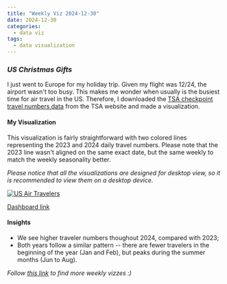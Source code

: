 ```yaml
---
title: "Weekly Viz 2024-12-30"
date: 2024-12-30
categories:
  - data viz
tags:
  - data visualization
---
```


### *US Christmas Gifts*

I just went to Europe for my holiday trip. Given my flight was 12/24, the airport wasn't too busy. This makes me wonder when usually is the busiest time for air travel in the US. Therefore, I downloaded the [TSA checkpoint travel numbers data](https://www.tsa.gov/travel/passenger-volumes) from the TSA website and made a visualization.  

#### My Visualization

This visualization is fairly straightforward with two colored lines representing the 2023 and 2024 daily travel numbers. Please note that the 2023 line wasn't aligned on the same exact date, but the same weekly to match the weekly seasonality better.  

*Please notice that all the visualizations are designed for desktop view, so it is recommended to view them on a desktop device.*  

<div class='tableauPlaceholder' id='viz1735723090329' style='position: relative'>
  <noscript><a href='#'>
    <img alt='US Air Travelers ' src='https:&#47;&#47;public.tableau.com&#47;static&#47;images&#47;20&#47;20241230USAirTravelers2023vs_2024&#47;USAirTravelers&#47;1_rss.png' style='border: none' />
  </a></noscript>
  <object class='tableauViz'  style='display:none;'>
    <param name='host_url' value='https%3A%2F%2Fpublic.tableau.com%2F' />
    <param name='embed_code_version' value='3' />
    <param name='site_root' value='' />
    <param name='name' value='20241230USAirTravelers2023vs_2024&#47;USAirTravelers' />
    <param name='tabs' value='no' />
    <param name='toolbar' value='yes' />
    <param name='static_image' value='https:&#47;&#47;public.tableau.com&#47;static&#47;images&#47;20&#47;20241230USAirTravelers2023vs_2024&#47;USAirTravelers&#47;1.png' />
    <param name='animate_transition' value='yes' />
    <param name='display_static_image' value='yes' />
    <param name='display_spinner' value='yes' />
    <param name='display_overlay' value='yes' />
    <param name='display_count' value='yes' />
    <param name='language' value='en-US' />
    <param name='filter' value='publish=yes' />
  </object></div>          
  <script type='text/javascript'>        
    var divElement = document.getElementById('viz1735723090329');     
    var vizElement = divElement.getElementsByTagName('object')[0];          
    if ( divElement.offsetWidth > 800 ) { vizElement.style.width='800px';vizElement.style.height='627px';} else if ( divElement.offsetWidth > 500 ) { vizElement.style.width='800px';vizElement.style.height='627px';} else { vizElement.style.width='100%';vizElement.style.height='727px';}  
    var scriptElement = document.createElement('script');    
    scriptElement.src = 'https://public.tableau.com/javascripts/api/viz_v1.js';     
    vizElement.parentNode.insertBefore(scriptElement, vizElement);           
  </script>

[Dashboard link](https://public.tableau.com/views/20241230USAirTravelers2023vs_2024/USAirTravelers?:language=en-US&publish=yes&:sid=&:redirect=auth&:display_count=n&:origin=viz_share_link)
  
#### Insights
* We see higher traveler numbers thoughout 2024, compared with 2023;
* Both years follow a similar pattern -- there are fewer travelers in the beginning of the year (Jan and Feb), but peaks during the summer months (Jun to Aug).  
  
*Follow [this link](https://yudong-94.github.io/personal-website/project/WeeklyViz2024/) to find more weekly vizzes :)*

